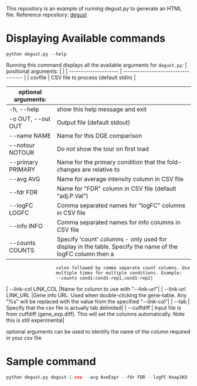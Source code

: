 This repository is an example of running degust.py to generate an HTML file.
Reference repository: [degust](https://github.com/drpowell/degust)

# Displaying Available commands
`python degust.py --help`

Running this command displays all the available arguments for `degust.py`:
| positional arguments: |                                     |
| --------------------- | ----------------------------------- |
| csvfile               | CSV file to process (default stdin) |

| optional arguments: |                                                                                                           |
| ------------------- | --------------------------------------------------------------------------------------------------------- |
| -h, --help          | show this help message and exit                                                                           |
| -o OUT, --out OUT   | Output file (default stdout)                                                                              |
| --name NAME         | Name for this DGE comparison                                                                              |
| --notour NOTOUR     | Do not show the tour on first load                                                                        |
| --primary PRIMARY   | Name for the primary condition that the fold-changes are relative to                                      |
| --avg AVG           | Name for average intensity column in CSV file                                                             |
| --fdr FDR           | Name for "FDR" column in CSV file (default "adj.P.Val")                                                   |
| --logFC LOGFC       | Comma separated names for "logFC" columns in CSV file                                                     |
| --info INFO         | Comma separated names for info columns in CSV file                                                        |
| --counts COUNTS     | Specify 'count' columns - only used for display in the table. Specify the name of the logFC column then a |
                       colon followed by comma separate count columns. Use
                       multiple times for multiple conditions. Example:
                       --counts cond1:cond1-rep1,cond1-rep2|
 | --link-col LINK_COL  |Name for column to use with "--link-url"|
 | --link-url LINK_URL  |Gene info URL. Used when double-clicking the gene-table. Any "%s" will be replaced with the value from the specified "--link-col"|
  | --tab     |           Specify that the csv file is actually tab delimited|
  | --cuffdiff |          Input file is from cuffdiff (gene_exp.diff). This will set the columns automatically. Note this is still
                       experimental|

optional arguments can be used to identify the name of the column required in your csv file

# Sample command
```python
python degust.py degust-1.csv --avg AveExpr --fdr FDR --logFC Keap1KO --info symbol --out index.html
```